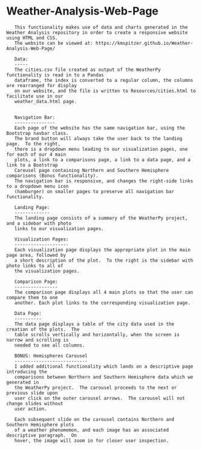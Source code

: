 # Weather-Analysis-Web-Page
 
       
       
       This functionality makes use of data and charts generated in the Weather Analysis repository in order to create a responsive website using HTML and CSS.
       The website can be viewed at: https://kmspitzer.github.io/Weather-Analysis-Web-Page/
       
       Data:
       -----
       The cities.csv file created as output of the WeatherPy functionality is read in to a Pandas
       dataframe, the index is converted to a regular column, the columns are rearranged for display
       on our website, and the file is written to Resources/cities.html to facilitate use in our
       weather_data.html page.
       
       
       Navigation Bar:
       ---------------
       Each page of the website has the same navigation bar, using the Bootstrap navbar class.
       The brand button will always take the user back to the landing page.  To the right,
       there is a dropdown menu leading to our visualization pages, one for each of our 4 main
       plots, a link to a comparisons page, a link to a data page, and a link to a Bootstrap
       Carousel page containing Northern and Southern Hemisphere comparisons (Bonus functionality).
       The navigation bar is responsive, and changes the right-side links to a dropdown menu icon
       (hamburger) on smaller pages to preserve all navigation bar functionality.
       
       Landing Page:
       -------------
       The landing page consists of a summary of the WeatherPy project, and a sidebar with photo
       links to our visualization pages.
       
       Visualization Pages:
       --------------------
       Each visualization page displays the appropriate plot in the main page area, followed by
       a short description of the plot.  To the right is the sidebar with photo links to all of
       the visualization pages.
       
       Comparison Page:
       ----------------
       The comparison page displays all 4 main plots so that the user can compare them to one
       another. Each plot links to the corresponding visualization page.
       
       Data Page:
       ----------
       The data page displays a table of the city data used in the creation of the plots.  The
       table scrolls vertically and horizontally, when the screen is narrow and scrolling is
       needed to see all columns.
       
       BONUS: Hemispheres Carousel
       ---------------------------
       I added additional functionality which lands on a descriptive page introducing the
       comparisons between Northern and Southern Hemisphere data which we generated in
       the WeatherPy project.  The carousel proceeds to the next or previous slide upon
       user click on the outer carousel arrows.  The carousel will not change slides without
       user action.
       
       Each subsequent slide on the carousel contains Northern and Southern Hemisphere plots
       of a weather phenomemon, and each image has an associated descriptive paragraph.  On
       hover, the image will zoom in for closer user inspection.
       

